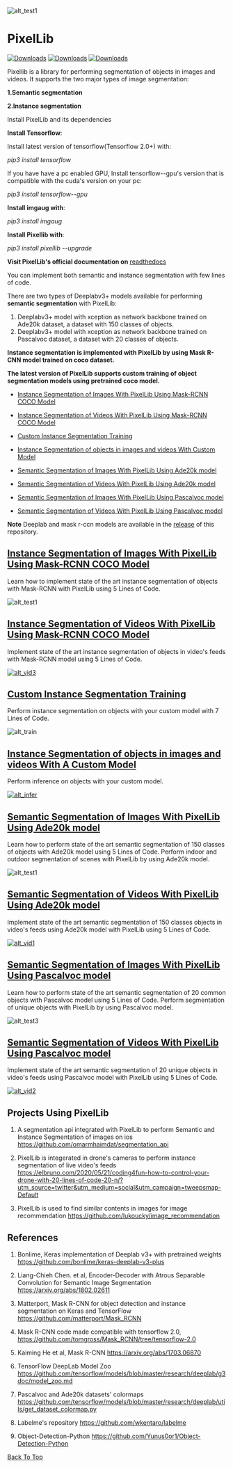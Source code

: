![alt_test1](instance_mask/cover.jpg)
# PixelLib 

[![Downloads](https://pepy.tech/badge/pixellib)](https://pepy.tech/project/pixellib)  [![Downloads](https://pepy.tech/badge/pixellib/month)](https://pepy.tech/project/pixellib/month)  [![Downloads](https://pepy.tech/badge/pixellib/week)](https://pepy.tech/project/pixellib/week)



Pixellib is a library for performing segmentation of objects in images and videos. It supports the two major types of image segmentation: 

**1.Semantic segmentation**

**2.Instance segmentation**

Install PixelLib and its dependencies

**Install Tensorflow**:

Install latest version of tensorflow(Tensorflow 2.0+) with:

*pip3 install tensorflow*

If you have have a pc enabled GPU, Install tensorflow--gpu's version that is compatible with the cuda's version on your pc:


*pip3 install tensorflow--gpu*

**Install imgaug with**:

*pip3 install imgaug*

**Install Pixellib with**:

*pip3 install pixellib --upgrade*

**Visit PixelLib's official documentation on** [readthedocs](https://pixellib.readthedocs.io/en/latest/)



You can implement both semantic and instance segmentation with few lines of code.

There are two types of Deeplabv3+ models available for performing **semantic segmentation** with PixelLib:

1. Deeplabv3+ model with xception as network backbone trained on Ade20k dataset, a dataset with 150 classes of objects.
2. Deeplabv3+ model with xception as network backbone trained on Pascalvoc dataset, a dataset with 20 classes of objects. 

**Instance segmentation is implemented with PixelLib by using Mask R-CNN model trained on coco dataset.**

**The latest version of PixelLib supports custom training of object segmentation models using pretrained coco model.**


* [Instance Segmentation of Images With PixelLib Using Mask-RCNN COCO Model](#Instance-Segmentation-of-Images-With-PixelLib-Using-Mask-RCNN-COCO-Model)

* [Instance Segmentation of Videos With PixelLib Using Mask-RCNN COCO Model](#Instance-Segmentation-of-Videos-With-PixelLib-Using-Mask-RCNN-COCO-Model)

* [Custom Instance Segmentation Training](#Custom-Instance-Segmentation-Training)

* [Instance Segmentation of objects in images and videos With Custom Model](#Instance-Segmentation-of-objects-in-images-and-videos-With-A-Custom-Model)

* [Semantic Segmentation of Images With PixelLib Using Ade20k model](#Semantic-Segmentation-of-Images-With-PixelLib-Using-Ade20k-model)

* [Semantic Segmentation of Videos With PixelLib Using Ade20k model](#Semantic-Segmentation-of-Videos-With-PixelLib-Using-Ade20k-model)

* [Semantic Segmentation of Images With PixelLib Using Pascalvoc model](#Semantic-Segmentation-of-Images-With-PixelLib-Using-Pascalvoc-model)

* [Semantic Segmentation of Videos With PixelLib Using Pascalvoc model](#Semantic-Segmentation-of-Videos-With-PixelLib-Using-Pascalvoc-model)



**Note** Deeplab and mask r-ccn models are available  in the [release](https://github.com/ayoolaolafenwa/PixelLib/releases) of this repository.




## [Instance Segmentation of Images With PixelLib Using Mask-RCNN COCO Model](Tutorials/image_instance.md)
Learn how to implement state of the art instance segmentation of objects with Mask-RCNN with PixelLib using 5 Lines of Code.

![alt_test1](instance_mask/result2.jpg)







## [Instance Segmentation of Videos With PixelLib Using Mask-RCNN COCO Model](Tutorials/video_instance.md)
Implement state of the art instance segmentation of objects in video's feeds with Mask-RCNN model using 5 Lines of Code.

[![alt_vid3](Images/vid_ins.jpg)](https://www.youtube.com/watch?v=bGPO1bCZLAo)







## [Custom Instance Segmentation Training](Tutorials/custom_train.md)
Perform instance segmentation on objects with your custom model with 7 Lines of Code.

![alt_train](instance_mask/squirrel_seg.jpg)







## [Instance Segmentation of objects in images and videos With A Custom Model](Tutorials/custom_inference.md)

Perform inference on objects with your custom model.

[![alt_infer](Images/but_vid.png)](https://www.youtube.com/watch?v=bWQGxaZIPOo)







## [Semantic Segmentation of Images With PixelLib Using Ade20k model](Tutorials/image_ade20k.md)
Learn how to perform state of the art semantic segmentation of 150 classes of objects with Ade20k model using 5 Lines of Code. Perform indoor and outdoor segmentation of scenes with PixelLib by using Ade20k model.

![alt_test1](Images/ade_cover.jpg)






## [Semantic Segmentation of Videos With PixelLib Using Ade20k model](Tutorials/video_ade20k.md)
Implement state of the art semantic segmentation of 150 classes objects in video's feeds using Ade20k model with PixelLib using 5 Lines of Code.

[![alt_vid1](Images/new_vid2.jpg)](https://www.youtube.com/watch?v=hxczTe9U8jY)







## [Semantic Segmentation of Images With PixelLib Using Pascalvoc model](Tutorials/image_pascalvoc.md)
Learn how to perform state of the art semantic segmentation of 20 common objects with Pascalvoc model using 5 Lines of Code. Perform segmentation of unique objects with PixelLib by using Pascalvoc model.

![alt_test3](Images/pascal.jpg)







## [Semantic Segmentation of Videos With PixelLib Using Pascalvoc model](Tutorials/video_pascalvoc.md)
Implement state of the art semantic segmentation of 20 unique objects in video's feeds using Pascalvoc model with PixelLib using 5 Lines of Code.

[![alt_vid2](Images/pascal_voc.png)](https://www.youtube.com/watch?v=l9WMqT2znJE)




## Projects Using PixelLib
1. A segmentation api integrated with PixelLib to perform Semantic and Instance Segmentation of images on ios https://github.com/omarmhaimdat/segmentation_api

2. PixelLib is integerated in drone's cameras to perform instance segmentation of live video's feeds https://elbruno.com/2020/05/21/coding4fun-how-to-control-your-drone-with-20-lines-of-code-20-n/?utm_source=twitter&utm_medium=social&utm_campaign=tweepsmap-Default

3. PixelLib is used to find similar contents in images for image recommendation https://github.com/lukoucky/image_recommendation


## References
1. Bonlime, Keras implementation of Deeplab v3+ with pretrained weights  https://github.com/bonlime/keras-deeplab-v3-plus

2. Liang-Chieh Chen. et al, Encoder-Decoder with Atrous Separable Convolution for Semantic Image Segmentation https://arxiv.org/abs/1802.02611

3. Matterport, Mask R-CNN for object detection and instance segmentation on Keras and TensorFlow https://github.com/matterport/Mask_RCNN

4. Mask R-CNN code made compatible with tensorflow 2.0, https://github.com/tomgross/Mask_RCNN/tree/tensorflow-2.0

5. Kaiming He et al, Mask R-CNN https://arxiv.org/abs/1703.06870

6. TensorFlow DeepLab Model Zoo https://github.com/tensorflow/models/blob/master/research/deeplab/g3doc/model_zoo.md

7. Pascalvoc and Ade20k datasets' colormaps https://github.com/tensorflow/models/blob/master/research/deeplab/utils/get_dataset_colormap.py

8. Labelme's repository https://github.com/wkentaro/labelme

9. Object-Detection-Python https://github.com/Yunus0or1/Object-Detection-Python

[Back To Top](#pixellib)